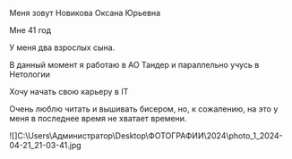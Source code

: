 Меня зовут Новикова Оксана Юрьевна

Мне 41 год

У меня два взрослых сына.

В данный момент я работаю в АО Тандер и параллельно учусь в Нетологии

Хочу начать свою карьеру в IT

Очень люблю читать и вышивать бисером, но, к сожалению, на это у меня в последнее время не хватает времени.

![]C:\Users\Администратор\Desktop\ФОТОГРАФИИ\2024\photo_1_2024-04-21_21-03-41.jpg